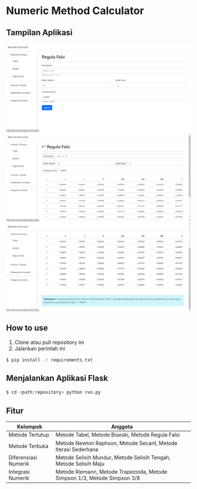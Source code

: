 # Numeric Method Calculator

## Tampilan Aplikasi

![](/design/design-input-form.PNG)
![](/design/design-result-1.PNG)
![](/design/design-result-2.PNG)

## How to use

1. Clone atau pull repository ini
2. Jalankan perintah ini

```bash
$ pip install -r requirements.txt
```

## Menjalankan Aplikasi Flask

```bash
$ cd <path:repository> python run.py
```

## Fitur

<table>
  <thead>
    <tr>
      <th> Kelompok </th>
      <th> Anggota </th>
    <tr>
  </thead>
  <tbody>
    <tr>
      <td>Metode Tertutup</td>
      <td>Metode Tabel, Metode Biseski, Metode Regula Falsi</td>
    </tr>
    <tr>
      <td>Metode Terbuka</td>
      <td>Metode Newton Raphson, Metode Secant, Metode Iterasi Sederhana</td>
    </tr>
    <tr>
      <td>Diferensiasi Numerik</td>
      <td>Metode Selisih Mundur, Metode Selisih Tengah, Metode Selisih Maju</td>
    </tr>
    <tr>
      <td>Integrasi Numerik</td>
      <td>Metode Riemann, Metode Trapezoida, Metode Simpson 1/3, Metode Simpson 3/8</td>
    </tr>
  <tbody>
</table>


